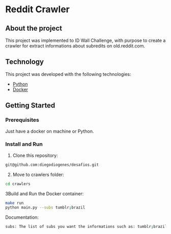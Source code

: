 # Reddit Crawler

## About the project

This project was implemented to ID Wall Challenge, with purpose to create a
crawler for extract informations about subredits on old.reddit.com.

## Technology
This project was developed with the following technologies:
- [Python](https://www.python.org/)
- [Docker](https://www.docker.com/)

## Getting Started

### Prerequisites

Just have a docker on machine or Python.

### Install and Run

1. Clone this repository:
```bash
git@github.com:diegodiogenes/desafios.git
```

2. Move to crawlers folder:
```bash
cd crawlers
```

3Build and Run the Docker container:

```bash
make run
python main.py --subs tumblr;brazil
```

Documentation:
```bash
subs: The list of subs you want the informations such as: tumblr;brazil
```
